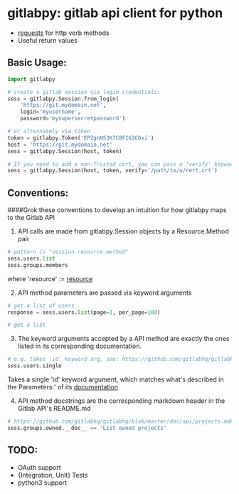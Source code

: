 # gitlabpy: gitlab api client for python
  * [requests](http://docs.python-requests.org/en/latest/) for http verb methods
  * Useful return values

## Basic Usage:
```python
import gitlabpy

# create a gitlab session via login credentials:
sess = gitlabpy.Session.from_login(
    'https://git.mydomain.net',
    login='myusername',
    password='mysupersecretpassword')

# or alternately via token
token = gitlabpy.Token('EPZgnN5JK7C8FIG3C6xi')
host = 'https://git.mydomain.net'
sess = gitlabpy.Session(host, token)

# If you need to add a non-Trusted cert, you can pass a 'verify' keyword arg
sess = gitlabpy.Session(host, token, verify='/path/to/a/cert.crt')
```


## Conventions:
####Grok these conventions to develop an intuition for how gitlabpy maps to the Gitlab API
1. API calls are made from gitlabpy.Session objects by a Resource.Method pair
  ```python
  # pattern is "session.resource.method"
  sess.users.list
  sess.groups.members
  ```
  where 'resource' := [resource](https://github.com/gitlabhq/gitlabhq/tree/master/doc/api#resources)

2. API method parameters are passed via keyword arguments
  ```python
  # get a list of users
  response = sess.users.list(page=1, per_page=100)

  # get a list
  ```

3. The keyword arguments accepted by a API method are exactly the ones listed in its corresponding documentation.
  ```python
  # e.g. takes 'id' keyword arg, see: https://github.com/gitlabhq/gitlabhq/blob/master/doc/api/users.md#single-user
  sess.users.single
  ```
  Takes a single 'id' keyword argument, which matches what's described in the Parameters:' of its [documentation](https://github.com/gitlabhq/gitlabhq/blob/master/doc/api/users.md#single-user)

4. API method docstrings are the corresponding markdown header in the Gitlab API's README.md
  ```python
  # https://github.com/gitlabhq/gitlabhq/blob/master/doc/api/projects.md#list-owned-projects
  sess.groups.owned.__doc__ == 'List owned projects'
  ```

## TODO:
* OAuth support
* {Integration, Unit} Tests
* python3 support
